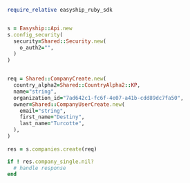 <!-- Start SDK Example Usage [usage] -->
```ruby
require_relative easyship_ruby_sdk


s = Easyship::Api.new
s.config_security(
  security=Shared::Security.new(
    o_auth2="",
  )
)


req = Shared::CompanyCreate.new(
  country_alpha2=Shared::CountryAlpha2::KP,
  name="string",
  organization_id="7ad642c1-fc6f-4e07-a41b-cdd89dc7fa50",
  owner=Shared::CompanyUserCreate.new(
    email="string",
    first_name="Destiny",
    last_name="Turcotte",
  ),
)
    
res = s.companies.create(req)

if ! res.company_single.nil?
  # handle response
end

```
<!-- End SDK Example Usage [usage] -->